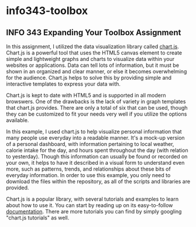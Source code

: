 # info343-toolbox
## INFO 343 Expanding Your Toolbox Assignment

In this assignment, I utilized the data visualization library called [chart.js](http://www.chartjs.org/).  Chart.js is a powerful tool that uses the HTML5 canvas element to create simple and lightweight graphs and charts to visualize data within your websites or applications.  Data can tell lots of information, but it must be shown in an organized and clear manner, or else it becomes overwhelming for the audience.  Chart.js helps to solve this by providing simple and interactive templates to express your data with.

Chart.js is kept to date with HTML5 and is supported in all modern browswers.  One of the drawbacks is the lack of variety in graph templates that chart.js provides.  There are only a total of six that can be used, though they can be customized to fit your needs very well if you utilize the options available.

In this example, I used chart.js to help visualize personal information that many people use everyday into a readable manner.  It's a mock-up version of a personal dashboard, with information pertaining to local weather, calorie intake for the day, and hours spent throughout the day (with relation to yesterday).  Though this information can usually be found or recorded on your own, it helps to have it described in a visual form to understand even more, such as patterns, trends, and relationships about these bits of everyday information.  In order to use this example, you only need to download the files within the repository, as all of the scripts and libraries are provided.

Chart.js is a popular library, with several tutorials and examples to learn about how to use it.  You can start by reading up on its easy-to-follow [documentation](https://www.chart.org/docs).  There are more tutorials you can find by simply googling "chart.js tutorials" as well.